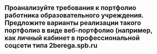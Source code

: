 ## Проанализуйте требования к портфолио работника образовательного учреждения. Предложите варианты реализации такого портфолио в виде веб-портфолио (например, как личный кабинет в профессиональной соцсети типа 2berega.spb.ru

